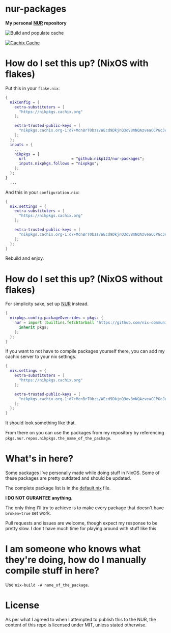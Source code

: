 # nur-packages

**My personal [NUR](https://github.com/nix-community/NUR) repository**

<!-- Remove this if you don't use github actions -->
![Build and populate cache](https://github.com/nikp123/nur-packages/workflows/Build%20and%20populate%20cache/badge.svg)

[![Cachix Cache](https://img.shields.io/badge/cachix-nikpkgs-blue.svg)](https://nikpkgs.cachix.org)

# How do I set this up? (NixOS with flakes)

Put this in your ``flake.nix``:
```nix
{
  nixConfig = {
    extra-substituters = [
      "https://nikpkgs.cachix.org"
    ];

    extra-trusted-public-keys = [
      "nikpkgs.cachix.org-1:d7+McnBrT0bzs/WEcd9DkjnQ3ov8mNQAzveaCCPGcJc="
    ];
  };
  inputs = {
    ...
    nikpkgs = {
      url                    = "github:nikp123/nur-packages";
      inputs.nixpkgs.follows = "nixpkgs";
    };
  };
}
  ...
```

And this in your ``configuration.nix``:
```nix
{
  nix.settings = {
    extra-substituters = [
      "https://nikpkgs.cachix.org"
    ];

    extra-trusted-public-keys = [
      "nikpkgs.cachix.org-1:d7+McnBrT0bzs/WEcd9DkjnQ3ov8mNQAzveaCCPGcJc="
    ];
  };
}
```

Rebuild and enjoy.

# How do I set this up? (NixOS without flakes)

For simplicity sake, set up [NUR](https://github.com/nix-community/NUR) instead.

```nix
{
  nixpkgs.config.packageOverrides = pkgs: {
    nur = import (builtins.fetchTarball "https://github.com/nix-community/NUR/archive/master.tar.gz") {
      inherit pkgs;
    };
  };
}
```

If you want to not have to compile packages yourself there, you can add my cachix server to your nix settings. 

```nix
{
  nix.settings = {
    extra-substituters = [
      "https://nikpkgs.cachix.org"
    ];

    extra-trusted-public-keys = [
      "nikpkgs.cachix.org-1:d7+McnBrT0bzs/WEcd9DkjnQ3ov8mNQAzveaCCPGcJc="
    ];
  };
}
```

It should look something like that.

From there on you can use the packages from my repository by referencing
``pkgs.nur.repos.nikpkgs.the_name_of_the_package``.


# What's in here?

Some packages I've personally made while doing stuff in NixOS. Some of these packages are pretty outdated and should be updated. 

The complete package list is in the [default.nix](https://github.com/nikp123/nur-packages/blob/master/default.nix) file.

**I DO NOT GURANTEE anything.**

The only thing I'll try to achieve is to make every package that doesn't have ``broken=true`` set work.

Pull requests and issues are welcome, though expect my response to be pretty slow. I don't have much time for playing around with stuff like this.

# I am someone who knows what they're doing, how do I manually compile stuff in here?

Use ``nix-build -A name_of_the_package``.

# License

As per what I agreed to when I attempted to publish this to the NUR, the content of this repo is licensed under MIT, unless stated otherwise.

